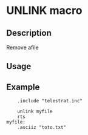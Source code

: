 # UNLINK macro

## Description

Remove  afile

## Usage

## Example

```ca65
    .include "telestrat.inc"

    unlink myfile
    rts
myfile:
    .asciiz "toto.txt"
```
